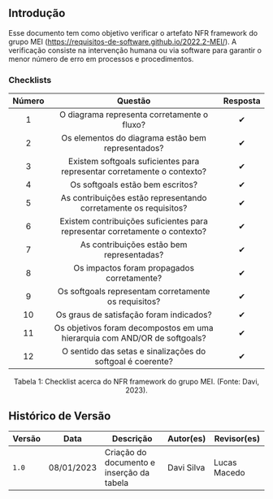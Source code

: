 ## Introdução

Esse documento tem como objetivo verificar o artefato NFR framework do grupo MEI (https://requisitos-de-software.github.io/2022.2-MEI/). A verificação consiste na intervenção humana ou via software para garantir o menor número de erro em processos e procedimentos.

### Checklists 

| Número |                                   Questão                                   | Resposta |
| :----: | :-------------------------------------------------------------------------: | :------: |
|   1    |                 O diagrama representa corretamente o fluxo?                 |    ✔     |
|   2    |             Os elementos do diagrama estão bem representados?               |    ✔     |
|   3    |   Existem softgoals suficientes para representar corretamente o contexto?   |    ✔     |
|   4    |                      Os softgoals estão bem escritos?                       |    ✔     |
|   5    |      As contribuições estão representando corretamente os requisitos?       |    ✔     |
|   6    | Existem contribuições suficientes para representar corretamente o contexto? |    ✔     |
|   7    |                  As contribuições estão bem representadas?                  |    ✔     |
|   8    |                 Os impactos foram propagados corretamente?                  |    ✔     |
|   9    |              Os softgoals representam corretamente os requisitos?           |    ✔     |
|   10    |              Os graus de satisfação foram indicados?           |    ✔     |
|   11    |              Os objetivos foram decompostos em uma hierarquia com AND/OR de softgoals?           |    ✔     |
|   12    |              O sentido das setas e sinalizações do softgoal é coerente?           |    ✔     |


<div style="text-align: center">
<p>
Tabela 1: Checklist acerca do NFR framework do grupo MEI. (Fonte: Davi, 2023).
</p>
</div>

## Histórico de Versão

| Versão | Data          | Descrição                          | Autor(es)     |  Revisor(es)  |
| ------ | ------------- | ---------------------------------- | ------------- | ------------- |
| `1.0`  | 08/01/2023 | Criação do documento e inserção da tabela | Davi Silva | Lucas Macedo |